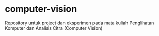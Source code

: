 # computer-vision
Repository untuk project dan eksperimen pada mata kuliah Penglihatan Komputer dan Analisis Citra (Computer Vision)
